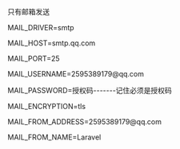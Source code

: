 只有邮箱发送
<p>MAIL_DRIVER=smtp
<p>MAIL_HOST=smtp.qq.com
<p>MAIL_PORT=25
<p>MAIL_USERNAME=2595389179@qq.com
<p>MAIL_PASSWORD=授权码-------记住必须是授权码
<p>MAIL_ENCRYPTION=tls
<p>MAIL_FROM_ADDRESS=2595389179@qq.com
<p>MAIL_FROM_NAME=Laravel
